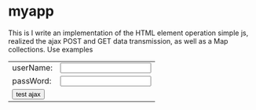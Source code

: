 # myapp
This is I write an implementation of the HTML element operation simple js, realized the ajax POST and GET data transmission, as well as a Map collections.
Use examples
<!DOCTYPE html>
<html>
<head>
    <title>Client</title>
    <script src="/static/myapp.js"></script>
    <script type="text/javascript">
        var my = new myapp();
        window.onload=function(){
            var button = my.get('#sub');
            button.on('click',function(){
                var username = my.get('#username');
                var password = my.get('#password');
                var key = my.get('#key');
                if(username.value() == ''){
                    alert('Please enter the username');
                    return false;
                }
                if(password.value() == ''){
                    alert('Please enter the password');
                    return false;
                }
                my.ajax({
                    type:'POST',
                    url:'/login',
                    data:'username='+username.value()+'&password='+password.value()+'&key='+key.value(),
                    success:function(data){
                        data = eval('('+data+')');
                        if(data.success){
                            my.get('#msg').html(data.msg);
                        }else{
                            alert('Login failed!');
                            my.get('#msg').html(data.msg);
                        }
                    }
                });
            });
        }
    </script>
</head>
<body>
  <form id="loginform" method="POST">
    <table id="logintable">
        <tr>
          <td>userName:</td>
          <td><input type="text" name="username" id="username" /></td>
        </tr>
        <tr>
          <td>passWord:</td>
          <td><input type="text" name="password" id="password" /></td>
        </tr>
        <tr>
          <td colspan="2"><input type="button" id="sub" value="test ajax"/>
        </tr>
      </table>
      <div id="msg"></div>
  </form>
</body>
</html>          
